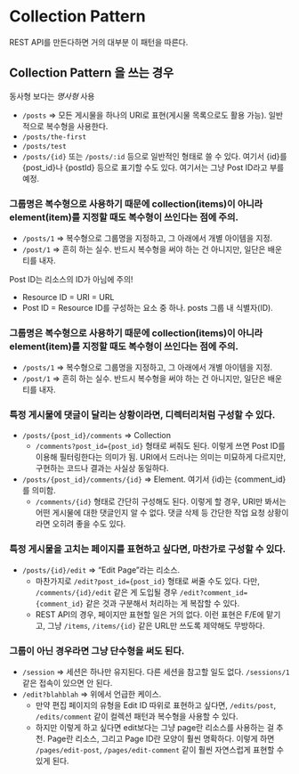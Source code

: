 # Collection Pattern
REST API를 만든다하면 거의 대부분 이 패턴을 따른다.

## Collection Pattern 을 쓰는 경우
동사형 보다는 *명사형* 사용
- `/posts` ⇒ 모든 게시물을 하나의 URI로 표현(게시물 목록으로도 활용 가능). 일반적으로 복수형을 사용한다.
- `/posts/the-first`
- `/posts/test`
- `/posts/{id}` 또는 `/posts/:id` 등으로 일반적인 형태로 쓸 수 있다. 여기서 {id}를 {post_id}나 {postId} 등으로 표기할 수도 있다. 여기서는 그냥 Post ID라고 부를 예정.


### 그룹명은 복수형으로 사용하기 때문에 collection(items)이 아니라 element(item)를 지정할 때도 복수형이 쓰인다는 점에 주의.

- `/posts/1` ⇒ 복수형으로 그룹명을 지정하고, 그 아래에서 개별 아이템을 지정.
- `/post/1` ⇒ 흔히 하는 실수. 반드시 복수형을 써야 하는 건 아니지만, 일단은 배운 티를 내자.

Post ID는 리소스의 ID가 아님에 주의!

- Resource ID = URI = URL
- Post ID = Resource ID를 구성하는 요소 중 하나. posts 그룹 내 식별자(ID).

### 그룹명은 복수형으로 사용하기 때문에 collection(items)이 아니라 element(item)를 지정할 때도 복수형이 쓰인다는 점에 주의.

- `/posts/1` ⇒ 복수형으로 그룹명을 지정하고, 그 아래에서 개별 아이템을 지정.
- `/post/1` ⇒ 흔히 하는 실수. 반드시 복수형을 써야 하는 건 아니지만, 일단은 배운 티를 내자.

### 특정 게시물에 댓글이 달리는 상황이라면, 디렉터리처럼 구성할 수 있다.

- `/posts/{post_id}/comments` ⇒ Collection
    - `/comments?post_id={post_id}` 형태로 써줘도 된다. 이렇게 쓰면 Post ID를 이용해 필터링한다는 의미가 됨. URI에서 드러나는 의미는 미묘하게 다르지만, 구현하는 코드나 결과는 사실상 동일하다.
- `/posts/{post_id}/comments/{id}` ⇒ Element. 여기서 {id}는 {comment_id}를 의미함.
    - `/comments/{id}` 형태로 간단히 구성해도 된다. 이렇게 할 경우, URI만 봐서는 어떤 게시물에 대한 댓글인지 알 수 없다. 댓글 삭제 등 간단한 작업 요청 상황이라면 오히려 좋을 수도 있다.

### 특정 게시물을 고치는 페이지를 표현하고 싶다면, 마찬가로 구성할 수 있다.

- `/posts/{id}/edit` ⇒ “Edit Page”라는 리소스.
    - 마찬가지로 `/edit?post_id={post_id}` 형태로 써줄 수도 있다. 다만, `/comments/{id}/edit` 같은 게 도입될 경우 `/edit?comment_id={comment_id}` 같은 것과 구분해서 처리하는 게 복잡할 수 있다.
    - REST API의 경우, 페이지만 표현할 일은 거의 없다. 이런 표현은 F/E에 맡기고, 그냥 `/items`, `/items/{id}` 같은 URL만 쓰도록 제약해도 무방하다.

### 그룹이 아닌 경우라면 그냥 단수형을 써도 된다.

- `/session` ⇒ 세션은 하나만 유지된다. 다른 세션을 참고할 일도 없다. `/sessions/1` 같은 접속이 있으면 안 된다.
- `/edit?blahblah` ⇒ 위에서 언급한 케이스.
    - 만약 편집 페이지의 유형을 Edit ID 따위로 표현하고 싶다면, `/edits/post`, `/edits/comment` 같이 컬렉션 패턴과 복수형을 사용할 수 있다.
    - 하지만 이렇게 하고 싶다면 edit보다는 그냥 page란 리소스를 사용하는 걸 추천. Page란 리소스, 그리고 Page ID란 모양이 훨씬 명확하다. 이렇게 하면 `/pages/edit-post`, `/pages/edit-comment` 같이 훨씬 자연스럽게 표현할 수 있게 된다.